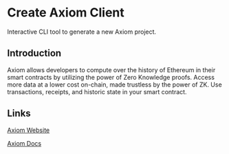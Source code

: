 # Create Axiom Client

Interactive CLI tool to generate a new Axiom project.

## Introduction

Axiom allows developers to compute over the history of Ethereum in their smart contracts by utilizing the power of Zero Knowledge proofs. Access more data at a lower cost on-chain, made trustless by the power of ZK. Use transactions, receipts, and historic state in your smart contract.

## Links

[Axiom Website](https://www.axiom.xyz/)

[Axiom Docs](https://docs.axiom.xyz/)
